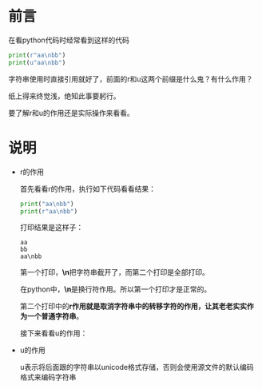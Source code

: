 # 前言

在看python代码时经常看到这样的代码

```python
print(r"aa\nbb")
print(u"aa\nbb")
```

字符串使用时直接引用就好了，前面的r和u这两个前缀是什么鬼？有什么作用？

纸上得来终觉浅，绝知此事要躬行。

要了解r和u的作用还是实际操作来看看。

<!-- more -->

# 说明

- r的作用

  首先看看r的作用，执行如下代码看看结果：

  ```python
  print("aa\nbb")
  print(r"aa\nbb")
  ```

  打印结果是这样子：

  ```
  aa
  bb
  aa\nbb
  ```

  第一个打印，**\n**把字符串截开了，而第二个打印是全部打印。

  在python中，**\n**是换行符作用。所以第一个打印才是正常的。

  第二个打印中的**r作用就是取消字符串中的转移字符的作用，让其老老实实作为一个普通字符串**。

  接下来看看u的作用：

- u的作用

  u表示将后面跟的字符串以unicode格式存储，否则会使用源文件的默认编码格式来编码字符串